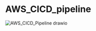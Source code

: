 # AWS_CICD_pipeline

![AWS_CICD_Pipeline drawio](https://github.com/Elixir1998/AWS_CICD_pipeline/assets/69510879/b4664fcb-6484-4be4-9848-89cbf9094314)


